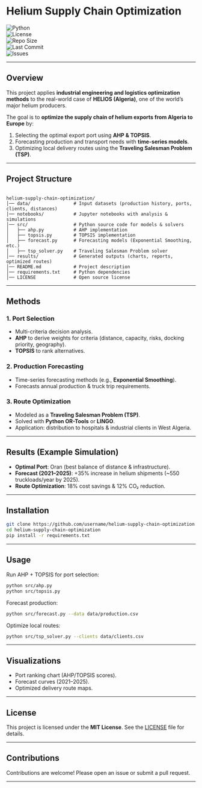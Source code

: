 
#  Helium Supply Chain Optimization  

![Python](https://img.shields.io/badge/python-3.9%2B-blue.svg)  
![License](https://img.shields.io/badge/license-MIT-green.svg)  
![Repo Size](https://img.shields.io/github/repo-size/username/helium-supply-chain-optimization)  
![Last Commit](https://img.shields.io/github/last-commit/username/helium-supply-chain-optimization)  
![Issues](https://img.shields.io/github/issues/username/helium-supply-chain-optimization)  

---

##  Overview  

This project applies **industrial engineering and logistics optimization methods** to the real-world case of **HELIOS (Algeria)**, one of the world’s major helium producers.  

The goal is to **optimize the supply chain of helium exports from Algeria to Europe** by:  
1. Selecting the optimal export port using **AHP & TOPSIS**.  
2. Forecasting production and transport needs with **time-series models**.  
3. Optimizing local delivery routes using the **Traveling Salesman Problem (TSP)**.  

---

##  Project Structure  

```

helium-supply-chain-optimization/
│── data/                # Input datasets (production history, ports, clients, distances)
│── notebooks/           # Jupyter notebooks with analysis & simulations
│── src/                 # Python source code for models & solvers
│   ├── ahp.py           # AHP implementation
│   ├── topsis.py        # TOPSIS implementation
│   ├── forecast.py      # Forecasting models (Exponential Smoothing, etc.)
│   ├── tsp_solver.py    # Traveling Salesman Problem solver
│── results/             # Generated outputs (charts, reports, optimized routes)
│── README.md            # Project description
│── requirements.txt     # Python dependencies
│── LICENSE              # Open source license

````

---

##  Methods  

### 1. Port Selection  
- Multi-criteria decision analysis.  
- **AHP** to derive weights for criteria (distance, capacity, risks, docking priority, geography).  
- **TOPSIS** to rank alternatives.  

### 2. Production Forecasting  
- Time-series forecasting methods (e.g., **Exponential Smoothing**).  
- Forecasts annual production & truck trip requirements.  

### 3. Route Optimization  
- Modeled as a **Traveling Salesman Problem (TSP)**.  
- Solved with **Python OR-Tools** or **LINGO**.  
- Application: distribution to hospitals & industrial clients in West Algeria.  

---

##  Results (Example Simulation)  

- **Optimal Port**: Oran (best balance of distance & infrastructure).  
- **Forecast (2021–2025)**: +35% increase in helium shipments (~550 truckloads/year by 2025).  
- **Route Optimization**: 18% cost savings & 12% CO₂ reduction.  

---

##  Installation  

```bash
git clone https://github.com/username/helium-supply-chain-optimization.git
cd helium-supply-chain-optimization
pip install -r requirements.txt
````

---

##  Usage

Run AHP + TOPSIS for port selection:

```bash
python src/ahp.py
python src/topsis.py
```

Forecast production:

```bash
python src/forecast.py --data data/production.csv
```

Optimize local routes:

```bash
python src/tsp_solver.py --clients data/clients.csv
```

---

##  Visualizations

* Port ranking chart (AHP/TOPSIS scores).
* Forecast curves (2021–2025).
* Optimized delivery route maps.

---

##  License

This project is licensed under the **MIT License**. See the [LICENSE](LICENSE) file for details.

---

##  Contributions

Contributions are welcome! Please open an issue or submit a pull request.

---

```

